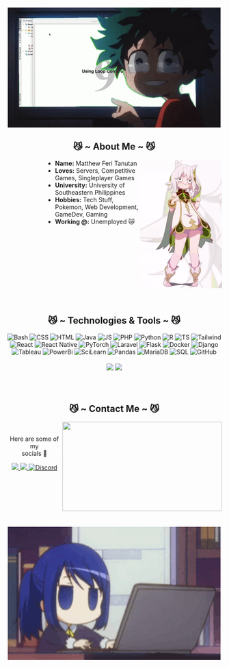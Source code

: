 <p align="center">
  <a href="https://Seventeen23/">
    <img src="https://github.com/Seventeen23/Seventeen23/blob/2bce0e7316496eb355ef128d457471a36323a572/deku-java.gif" alt="Header GIF"/>
  </a>
</p>

<h2 align="center"> 😼 ~ About Me ~ 😼 </h2>

<div align="center">
<img src="https://github.com/Seventeen23/Seventeen23/blob/72eadd729a2080ea4dd0ac588752a943f449c562/nahida-cat-dance.gif" align="right" height=300>
  </div>
<ul style="margin-left: 90px;">
  <li><b>Name:</b> Matthew Feri Tanutan</li>
  <li><b>Loves:</b> Servers, Competitive Games, Singleplayer Games</li>
  <li><b>University:</b> University of Southeastern Philippines</li>
  <li><b>Hobbies:</b> Tech Stuff, Pokemon, Web Development, GameDev, Gaming</li>
  <li><b>Working @:</b> Unemployed 😿</li>
</ul>
<br>
</div>

<br><br><br><br><br><br><br><br>

<h2 align="center"> 😼 ~ Technologies & Tools ~ 😼 </h2>

<p align="center">
  <img src="https://img.shields.io/badge/Bash-4EAA25?logo=gnubash&logoColor=fff" alt="Bash"/>
  <img src="https://img.shields.io/badge/CSS-639?logo=css&logoColor=fff" alt="CSS"/>
  <img src="https://img.shields.io/badge/HTML-%23E34F26.svg?logo=html5&logoColor=white" alt="HTML"/>
  <img src="https://img.shields.io/badge/Java-%23ED8B00.svg?logo=openjdk&logoColor=white" alt="Java"/>
  <img src="https://img.shields.io/badge/JavaScript-F7DF1E?logo=javascript&logoColor=000" alt="JS"/>
  <img src="https://img.shields.io/badge/php-%23777BB4.svg?&logo=php&logoColor=white" alt="PHP"/>
  <img src="https://img.shields.io/badge/Python-3776AB?logo=python&logoColor=fff" alt="Python"/>
  <img src="https://img.shields.io/badge/R-%23276DC3.svg?logo=r&logoColor=white" alt="R"/>
  <img src="https://img.shields.io/badge/TypeScript-3178C6?logo=typescript&logoColor=fff" alt="TS"/>
  <img src="https://img.shields.io/badge/Tailwind%20CSS-%2338B2AC.svg?logo=tailwind-css&logoColor=white" alt="Tailwind"/>
  <img src="https://img.shields.io/badge/React-%2320232a.svg?logo=react&logoColor=%2361DAFB" alt="React"/>
  <img src="https://img.shields.io/badge/React_Native-%2320232a.svg?logo=react&logoColor=%2361DAFB" alt="React Native"/>
  <img src="https://img.shields.io/badge/PyTorch-ee4c2c?logo=pytorch&logoColor=white" alt="PyTorch"/>
  <img src="https://img.shields.io/badge/Laravel-%23FF2D20.svg?logo=laravel&logoColor=white" alt="Laravel"/>
  <img src="https://img.shields.io/badge/Flask-000?logo=flask&logoColor=fff" alt="Flask"/>
  <img src="https://img.shields.io/badge/Docker-2496ED?logo=docker&logoColor=fff" alt="Docker"/>
  <img src="https://img.shields.io/badge/Django-%23092E20.svg?logo=django&logoColor=white" alt="Django"/>
  <img src="https://custom-icon-badges.demolab.com/badge/Tableau-0176D3?logo=tableau&logoColor=fff" alt="Tableau"/>
  <img src="https://custom-icon-badges.demolab.com/badge/Power%20BI-F1C912?logo=power-bi&logoColor=fff" alt="PowerBi"/>
  <img src="https://img.shields.io/badge/-scikit--learn-%23F7931E?logo=scikit-learn&logoColor=white" alt="SciLearn"/>
  <img src="https://img.shields.io/badge/Pandas-150458?logo=pandas&logoColor=fff" alt="Pandas"/>
  <img src="https://img.shields.io/badge/MariaDB-003545?logo=mariadb&logoColor=white" alt="MariaDB"/>
  <img src="https://img.shields.io/badge/MySQL-4479A1?logo=mysql&logoColor=fff" alt="SQL"/>
  <img src="https://img.shields.io/badge/GitHub-%23121011.svg?logo=github&logoColor=white" alt="GitHub"/>
  <br><br>

  <a src="https://github.com/Seventeen23/Seventeen23">
    <img align="center" src="https://github-readme-stats.vercel.app/api/top-langs/?username=Seventeen23&layout=compact&theme=tokyonight"/>
    <img align="center" src="https://github-readme-stats.vercel.app/api?username=Seventeen23&show_icons=true&theme=tokyonight"/>
  </a>
  <br>
</p>

<br><br>

<h2 align="center"> 😼 ~ Contact Me ~ 😼 </h2>

<div align="center">
  <img src="https://i.imgur.com/KXx0cCx.gif" align="right" width="373.5px" height="208.5px">
</div>
  
<br>

<p align="center">Here are some of my <br>
socials 🫣 </p>
<p align="center">
  <a href="https://www.linkedin.com/in/matthew-feri-tanutan-2676332a0/" target="_blank">
    <img src="https://custom-icon-badges.demolab.com/badge/LinkedIn-0A66C2?logo=linkedin-white&logoColor=fff" height="30"/>
  </a> 
  <a href="mailto:matthewtanutan17@gmail.com" target="_blank">
    <img src="https://img.shields.io/badge/Gmail-D14836?logo=gmail&logoColor=white" height="30"/>
  </a> 
  <a href="https://discord.gg/sev23" target="_blank">
    <img src="https://img.shields.io/badge/Discord-5865F2?logo=discord&logoColor=white" alt="Discord" height="30"/>
  </a>
</p>
</div>

<br><br><br><br><br><br>

<p align="center">
  <a href="https://Seventeen23/">
    <img src="https://github.com/Seventeen23/Seventeen23/blob/bb4f642910901cc51a0f623ab3d986969b9ef53e/anime-typing.gif" alt="Footer image"/>
  </a>
</p>

